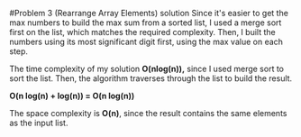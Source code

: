 #Problem 3 (Rearrange Array Elements) solution
Since it's easier to get the max numbers to build the max sum from a sorted list, I used a merge sort first on the list, which matches the required complexity. Then, I built the numbers using its most significant digit first, using the max value on each step. 

The time complexity of my solution **O(nlog(n)),** since I used merge sort to sort the list. Then, the algorithm traverses through the list to build the result.

**O(n log(n) + log(n)) = O(n log(n))**

The space complexity is **O(n)**, since the result contains the same elements as the input list.